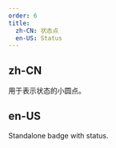 ```yaml
---
order: 6
title:
  zh-CN: 状态点
  en-US: Status
---
```


## zh-CN

用于表示状态的小圆点。

## en-US

Standalone badge with status.

